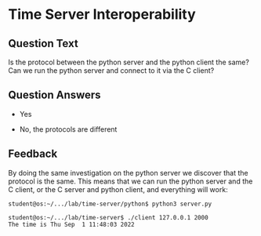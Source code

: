 # Time Server Interoperability

## Question Text

Is the protocol between the python server and the python client the same?
Can we run the python server and connect to it via the C client?

## Question Answers

+ Yes

- No, the protocols are different

## Feedback

By doing the same investigation on the python server we discover that the protocol is the same.
This means that we can run the python server and the C client, or the C server and python client, and everything will work:

```console
student@os:~/.../lab/time-server/python$ python3 server.py
```

```console
student@os:~/.../lab/time-server$ ./client 127.0.0.1 2000
The time is Thu Sep  1 11:48:03 2022
```
